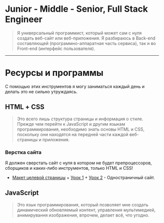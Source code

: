 # Junior - Middle - Senior, Full Stack Engineer

> Я универсальный программист, который может сам с нуля создать веб-сайт или веб-приложения. Я разбираюсь в Back-end составляющей (программно-аппаратная часть сервиса), так и во Front-end (интерфейс пользователя).

---

# Ресурсы и программы

С помощью этих инструментов я могу заниматься каждый день и делать это не сильно утруждаясь.

## HTML + СSS

> Это всего лишь структура страницы и информация о стиле. Прежде чем перейти к JavaScript и другим языкам программирования, необходимо знать основы HTML и CSS, поскольку они находятся на передней части каждой веб-страницы и приложения.

### Верстка сайта

Я должен сверстать сайт с нуля в котором не будет препроцессоров, сборщиков и каких-либо инструментов, только HTML и CSS!

- [Макет целевой страницы](/IT/my-path-to-IT/my-training-program/key-skills/junior-middle-senior-full-stack-engineer/html-css/website-layout/) + [Урок 1](https://www.youtube.com/watch?v=t2U3V0k1LMc) + [Урок 2](https://www.youtube.com/watch?v=JBOzxIkmD9M) - Одностраничный сайт.

## JavaScript

> Это язык программирования, который позволяет мне создать динамический обновляемый контент, управления мультимедией, анимирування изображения, впрочем, делает всё, что угодно.

### 